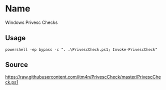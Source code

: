 # Name
Windows Privesc Checks

## Usage
```
powershell -ep bypass -c ". .\PrivescCheck.ps1; Invoke-PrivescCheck"
```

## Source
https://raw.githubusercontent.com/itm4n/PrivescCheck/master/PrivescCheck.ps1

